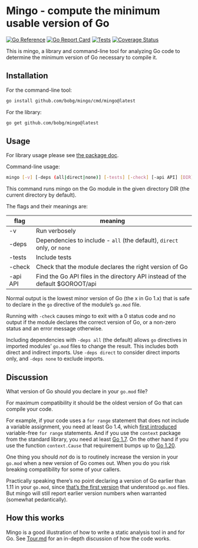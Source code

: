 # Mingo - compute the minimum usable version of Go

[![Go Reference](https://pkg.go.dev/badge/github.com/bobg/mingo.svg)](https://pkg.go.dev/github.com/bobg/mingo)
[![Go Report Card](https://goreportcard.com/badge/github.com/bobg/mingo)](https://goreportcard.com/report/github.com/bobg/mingo)
[![Tests](https://github.com/bobg/mingo/actions/workflows/go.yml/badge.svg)](https://github.com/bobg/mingo/actions/workflows/go.yml)
[![Coverage Status](https://coveralls.io/repos/github/bobg/mingo/badge.svg?branch=main)](https://coveralls.io/github/bobg/mingo?branch=main)

This is mingo,
a library and command-line tool
for analyzing Go code
to determine the minimum version of Go necessary to compile it.

## Installation

For the command-line tool:

```sh
go install github.com/bobg/mingo/cmd/mingo@latest
```

For the library:

```sh
go get github.com/bobg/mingo@latest
```

## Usage

For library usage please see
[the package doc](https://pkg.go.dev/github.com/bobg/mingo).

Command-line usage:

```sh
mingo [-v] [-deps (all|direct|none)] [-tests] [-check] [-api API] [DIR]
```

This command runs mingo on the Go module in the given directory DIR
(the current directory by default).

The flags and their meanings are:

| flag       | meaning                                                                       |
|------------|-------------------------------------------------------------------------------|
| -v         | Run verbosely                                                                 |
| -deps      | Dependencies to include - `all` (the default), `direct` only, or `none`       |
| -tests     | Include tests                                                                 |
| -check     | Check that the module declares the right version of Go                        |
| -api API   | Find the Go API files in the directory API instead of the default $GOROOT/api |

Normal output is the lowest minor version of Go
(the x in Go 1.x)
that is safe to declare in the `go` directive of the module’s `go.mod` file.

Running with `-check` causes mingo to exit with a 0 status code and no output
if the module declares the correct version of Go,
or a non-zero status and an error message otherwise.

Including dependencies with `-deps all` (the default)
allows `go` directives in imported modules’ `go.mod` files
to change the result.
This includes both direct and indirect imports.
Use `-deps direct` to consider direct imports only,
and `-deps none` to exclude imports.

## Discussion

What version of Go should you declare in your `go.mod` file?

For maximum compatibility it should be the oldest version of Go that can compile your code.

For example, if your code uses a `for range` statement that does not include a variable assignment,
you need at least Go 1.4,
which [first introduced](https://go.dev/doc/go1.4#language) variable-free `for range` statements.
And if you use the `context` package from the standard library,
you need at least [Go 1.7](https://go.dev/doc/go1.7#context).
On the other hand if you use the function `context.Cause`
that requirement bumps up to [Go 1.20](https://go.dev/doc/go1.20#minor_library_changes).

One thing you should _not_ do is to routinely increase the version in your `go.mod`
when a new version of Go comes out.
When you do you risk breaking compatibility for some of your callers.

Practically speaking there’s no point declaring a version of Go earlier than 1.11 in your `go.mod`,
since [that’s the first version](https://go.dev/doc/go1.11#modules) that understood `go.mod` files.
But mingo will still report earlier version numbers when warranted
(somewhat pedantically).

## How this works

Mingo is a good illustration of how to write a static analysis tool in and for Go.
See [Tour.md](Tour.md) for an in-depth discussion of how the code works.

